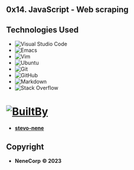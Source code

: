 ## 0x14. JavaScript - Web scraping


## Technologies Used

- ![Visual Studio Code](https://img.shields.io/badge/Visual%20Studio%20Code-0078d7.svg?style=for-the-badge&logo=visual-studio-code&logoColor=white)
- ![Emacs](https://img.shields.io/badge/Emacs-7F5AB6.svg?style=for-the-badge&logo=gnu-emacs&logoColor=white)
- ![Vim](https://img.shields.io/badge/Vim-019733.svg?style=for-the-badge&logo=vim&logoColor=white)
- ![Ubuntu](https://img.shields.io/badge/Ubuntu-E95420?style=for-the-badge&logo=ubuntu&logoColor=white)
- ![Git](https://img.shields.io/badge/GIT-E44C30?style=for-the-badge&logo=git&logoColor=white)
- ![GitHub](https://img.shields.io/badge/github-%23121011.svg?style=for-the-badge&logo=github&logoColor=white)
- ![Markdown](https://img.shields.io/badge/markdown-%23000000.svg?style=for-the-badge&logo=markdown&logoColor=white)
- ![Stack Overflow](https://img.shields.io/badge/-Stackoverflow-FE7A16?style=for-the-badge&logo=stack-overflow&logoColor=white)



# [![BuiltBy](https://img.shields.io/badge/Built-By-GE7A10?style=flat-square&logo=BuzzFeed&logoColor=white)](https://github.com/stephen-nene)
- **[stevo-nene](https://github.com/stephen-nene)**

## Copyright

- **NeneCorp** **&copy; 2023**